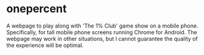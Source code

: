 # onepercent

A webpage to play along with 'The 1% Club' game show on a mobile phone. Specifically, for tall mobile phone screens running Chrome for Android.
The webpage may work in other situations, but I cannot guarantee the quality of the experience will be optimal.

